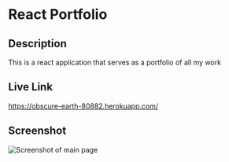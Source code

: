 # React Portfolio

## Description
This is a react application that serves as a portfolio of all my work

## Live Link
https://obscure-earth-80882.herokuapp.com/

## Screenshot
 ![Screenshot of main page](assets/img/portfoliopage.png)
